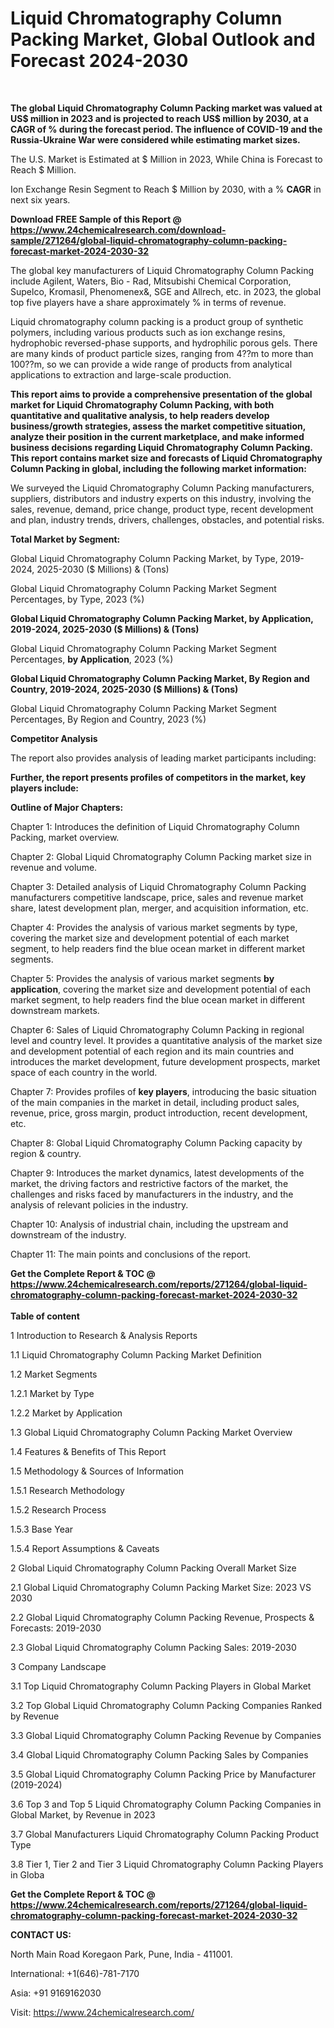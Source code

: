 <h1>Liquid Chromatography Column Packing Market, Global Outlook and Forecast 2024-2030</h1><br/><p><strong>The global Liquid Chromatography Column Packing market was valued at US$ million in 2023 and is projected to reach US$ million by 2030, at a <strong>CAGR</strong> of % during the forecast period. The influence of COVID-19 and the Russia-Ukraine War were considered while estimating market sizes.</strong></p><p>The U.S. Market is Estimated at $ Million in 2023, While China is Forecast to Reach $ Million.</p><p>Ion Exchange Resin Segment to Reach $ Million by 2030, with a % <strong>CAGR</strong> in next six years.</p><div><b>Download FREE Sample of this Report @ <a href="https://www.24chemicalresearch.com/download-sample/271264/global-liquid-chromatography-column-packing-forecast-market-2024-2030-32">https://www.24chemicalresearch.com/download-sample/271264/global-liquid-chromatography-column-packing-forecast-market-2024-2030-32</a></b></div><p>The global key manufacturers of Liquid Chromatography Column Packing include Agilent, Waters, Bio - Rad, Mitsubishi Chemical Corporation, Supelco, Kromasil, Phenomenex&, SGE and Allrech, etc. in 2023, the global top five players have a share approximately % in terms of revenue.</p><p>Liquid chromatography column packing is a product group of synthetic polymers, including various products such as ion exchange resins, hydrophobic reversed-phase supports, and hydrophilic porous gels. There are many kinds of product particle sizes, ranging from 4??m to more than 100??m, so we can provide a wide range of products from analytical applications to extraction and large-scale production.</p><p><strong>This report aims to provide a comprehensive presentation of the global market for Liquid Chromatography Column Packing, with both quantitative and qualitative analysis, to help readers develop business/growth strategies, assess the market competitive situation, analyze their position in the current marketplace, and make informed business decisions regarding Liquid Chromatography Column Packing. This report contains market size and forecasts of Liquid Chromatography Column Packing in global, including the following market information:</strong></p><p>We surveyed the Liquid Chromatography Column Packing manufacturers, suppliers, distributors and industry experts on this industry, involving the sales, revenue, demand, price change, product type, recent development and plan, industry trends, drivers, challenges, obstacles, and potential risks.</p><p><strong>Total Market by Segment:</strong></p><p>Global Liquid Chromatography Column Packing Market, by Type, 2019-2024, 2025-2030 ($ Millions) & (Tons)</p><p>Global Liquid Chromatography Column Packing Market Segment Percentages, by Type, 2023 (%)</p><p><strong>Global Liquid Chromatography Column Packing Market, <strong>by Application</strong>, 2019-2024, 2025-2030 ($ Millions) & (Tons)</strong></p><p>Global Liquid Chromatography Column Packing Market Segment Percentages, <strong>by Application</strong>, 2023 (%)</p><p><strong>Global Liquid Chromatography Column Packing Market, By Region and Country, 2019-2024, 2025-2030 ($ Millions) & (Tons)</strong></p><p>Global Liquid Chromatography Column Packing Market Segment Percentages, By Region and Country, 2023 (%)</p><p><strong>Competitor Analysis</strong></p><p>The report also provides analysis of leading market participants including:</p><p><strong>Further, the report presents profiles of competitors in the market, <strong>key players</strong> include:</strong></p><p><strong>Outline of Major Chapters:</strong></p><p>Chapter 1: Introduces the definition of Liquid Chromatography Column Packing, market overview.</p><p>Chapter 2: Global Liquid Chromatography Column Packing market size in revenue and volume.</p><p>Chapter 3: Detailed analysis of Liquid Chromatography Column Packing manufacturers competitive landscape, price, sales and revenue market share, latest development plan, merger, and acquisition information, etc.</p><p>Chapter 4: Provides the analysis of various market segments by type, covering the market size and development potential of each market segment, to help readers find the blue ocean market in different market segments.</p><p>Chapter 5: Provides the analysis of various market segments <strong>by application</strong>, covering the market size and development potential of each market segment, to help readers find the blue ocean market in different downstream markets.</p><p>Chapter 6: Sales of Liquid Chromatography Column Packing in regional level and country level. It provides a quantitative analysis of the market size and development potential of each region and its main countries and introduces the market development, future development prospects, market space of each country in the world.</p><p>Chapter 7: Provides profiles of <strong>key players</strong>, introducing the basic situation of the main companies in the market in detail, including product sales, revenue, price, gross margin, product introduction, recent development, etc.</p><p>Chapter 8: Global Liquid Chromatography Column Packing capacity by region & country.</p><p>Chapter 9: Introduces the market dynamics, latest developments of the market, the driving factors and restrictive factors of the market, the challenges and risks faced by manufacturers in the industry, and the analysis of relevant policies in the industry.</p><p>Chapter 10: Analysis of industrial chain, including the upstream and downstream of the industry.</p><p>Chapter 11: The main points and conclusions of the report.</p><div><b>Get the Complete Report & TOC @ <a href="https://www.24chemicalresearch.com/reports/271264/global-liquid-chromatography-column-packing-forecast-market-2024-2030-32">https://www.24chemicalresearch.com/reports/271264/global-liquid-chromatography-column-packing-forecast-market-2024-2030-32</a></b></div><br><b>Table of content</b><p>1 Introduction to Research & Analysis Reports<br />
 
  1.1 Liquid Chromatography Column Packing Market Definition<br />
 
  1.2 Market Segments<br />
 
  1.2.1 Market by Type<br />
 
  1.2.2 Market by Application<br />
 
  1.3 Global Liquid Chromatography Column Packing Market Overview<br />
 
  1.4 Features & Benefits of This Report<br />
 
  1.5 Methodology & Sources of Information<br />
 
  1.5.1 Research Methodology<br />
 
  1.5.2 Research Process<br />
 
  1.5.3 Base Year<br />
 
  1.5.4 Report Assumptions & Caveats<br />
 
 2 Global Liquid Chromatography Column Packing Overall Market Size<br />
 
  2.1 Global Liquid Chromatography Column Packing Market Size: 2023 VS 2030<br />
 
  2.2 Global Liquid Chromatography Column Packing Revenue, Prospects & Forecasts: 2019-2030<br />
 
  2.3 Global Liquid Chromatography Column Packing Sales: 2019-2030<br />
 
 3 Company Landscape<br />
 
  3.1 Top Liquid Chromatography Column Packing Players in Global Market<br />
 
  3.2 Top Global Liquid Chromatography Column Packing Companies Ranked by Revenue<br />
 
  3.3 Global Liquid Chromatography Column Packing Revenue by Companies<br />
 
  3.4 Global Liquid Chromatography Column Packing Sales by Companies<br />
 
  3.5 Global Liquid Chromatography Column Packing Price by Manufacturer (2019-2024)<br />
 
  3.6 Top 3 and Top 5 Liquid Chromatography Column Packing Companies in Global Market, by Revenue in 2023<br />
 
  3.7 Global Manufacturers Liquid Chromatography Column Packing Product Type<br />
 
  3.8 Tier 1, Tier 2 and Tier 3 Liquid Chromatography Column Packing Players in Globa<br><div><b>Get the Complete Report & TOC @ <a href="https://www.24chemicalresearch.com/reports/271264/global-liquid-chromatography-column-packing-forecast-market-2024-2030-32">https://www.24chemicalresearch.com/reports/271264/global-liquid-chromatography-column-packing-forecast-market-2024-2030-32</a></b></div></p>
 
 <b>CONTACT US:</b><br>
 
 North Main Road Koregaon Park, Pune, India - 411001.<br/>
 
 International: +1(646)-781-7170<br/>
 
 Asia: +91 9169162030<br/>
 
 Visit: <a href="https://www.24chemicalresearch.com/">https://www.24chemicalresearch.com/</a>
 
 <br>